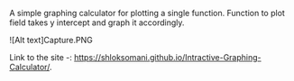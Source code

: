 A simple graphing calculator for plotting a single function. Function to plot field takes y intercept and graph it accordingly. 

![Alt text]Capture.PNG

Link to the site -: https://shloksomani.github.io/Intractive-Graphing-Calculator/.

